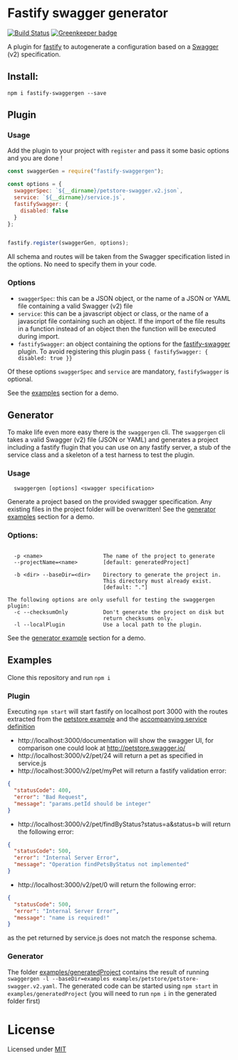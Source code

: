 # Fastify swagger generator
[![Build Status](https://travis-ci.org/seriousme/fastify-swaggergen.svg?branch=master)](https://travis-ci.org/seriousme/fastify-swaggergen)
[![Greenkeeper badge](https://badges.greenkeeper.io/seriousme/fastify-swaggergen.svg)](https://greenkeeper.io/)

A plugin for [fastify](https://www.fastify.io) to autogenerate a configuration based on a [Swagger](https://swagger.io/) (v2) specification.

<a name="install"></a>
## Install: 
```
npm i fastify-swaggergen --save
```
<a name="plugin"></a>
## Plugin
<a name="pluginUsage"></a>
### Usage

Add the plugin to your project with `register` and pass it some basic options and you are done !
```javascript
const swaggerGen = require("fastify-swaggergen");

const options = {
  swaggerSpec: `${__dirname}/petstore-swagger.v2.json`,
  service: `${__dirname}/service.js`,
  fastifySwagger: {
    disabled: false
  }
};


fastify.register(swaggerGen, options);
```

All schema and routes will be taken from the Swagger specification listed in the options. No need to specify them in your code. 
<a name="pluginOptions"></a>
### Options
  - `swaggerSpec`: this can be a JSON object, or the name of a JSON or YAML file containing a valid Swagger (v2) file 
  - `service`: this can be a javascript object or class, or the name of a javascript file containing such an object. If the import of the file results in a function instead of an object then the function will be executed during import.
  - `fastifySwagger`: an object containing the options for the [fastify-swagger](https://github.com/fastify/fastify-swagger) plugin. To avoid registering this plugin pass `{ fastifySwagger: { disabled: true }}`

Of these options `swaggerSpec` and `service` are mandatory, `fastifySwagger` is optional.

See the [examples](#examples) section for a demo.
<a name="generator"></a>
## Generator

To make life even more easy there is the `swaggergen` cli. The `swaggergen` cli takes a valid Swagger (v2) file (JSON or YAML) and generates a project including a fastify flugin that you can use on any fastify server, a stub of the service class and a skeleton of a test harness to test the plugin. 

<a name="generatorUsage"></a>
### Usage
```
  swaggergen [options] <swagger specification>
```
Generate a project based on the provided swagger specification.
Any existing files in the project folder will be overwritten!
See the [generator examples](#examples) section for a demo.
<a name="generatorOptions"></a>
### Options:
```

  -p <name>                   The name of the project to generate
  --projectName=<name>        [default: generatedProject]

  -b <dir> --baseDir=<dir>    Directory to generate the project in.
                              This directory must already exist.
                              [default: "."]

The following options are only usefull for testing the swaggergen plugin:
  -c --checksumOnly           Don't generate the project on disk but
                              return checksums only.
  -l --localPlugin            Use a local path to the plugin.
```
See the [generator example](#generatorExamples) section for a demo.

<a name="examples"></a>
## Examples
Clone this repository and run `npm i` 

<a name="pluginExamples"></a>
### Plugin
Executing `npm start` will start fastify on localhost port 3000 with the
routes extracted from the [petstore example](examples/petstore/petstore-swagger.v2.json) and the [accompanying service definition](examples/petstore/service.js)

* http://localhost:3000/documentation will show the swagger UI, for comparison one could look
  at http://petstore.swagger.io/
* http://localhost:3000/v2/pet/24 will return a pet as specified in service.js
* http://localhost:3000/v2/pet/myPet will return a fastify validation error:

```json
{
  "statusCode": 400,
  "error": "Bad Request",
  "message": "params.petId should be integer"
}
```

* http://localhost:3000/v2/pet/findByStatus?status=a&status=b will return
  the following error:

```json
{
  "statusCode": 500,
  "error": "Internal Server Error",
  "message": "Operation findPetsByStatus not implemented"
}
```

* http://localhost:3000/v2/pet/0 will return the following error:

```json
{
  "statusCode": 500,
  "error": "Internal Server Error",
  "message": "name is required!"
}
```

as the pet returned by service.js does not match the response schema.

<a name="generatorExamples"></a>
### Generator
The folder [examples/generatedProject](examples/generatedProject) contains the result of running `swaggergen -l --baseDir=examples examples/petstore/petstore-swagger.v2.yaml`. The generated code can be started using `npm start` in `examples/generatedProject` (you will need to run `npm i` in the generated folder first)
<a name="license"></a>


# License
Licensed under [MIT](license.txt)
